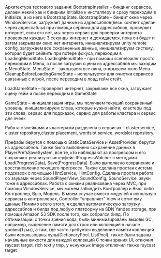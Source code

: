 Архитектура тестового задания:
BootstrapInstaller – биндинг сервисов, делаем некий хак и биндним Initialize к инсталлеру и сразу переходим в Initialize, а из него в BootstrapState. 
BootstrapState – биндит окна через WindowService, загружает данные из адрессаблов(весь контент сделан через адрессаблы) при помощи сервиса для адрессаблов, проверяет интернет, если его нет, мы через сервис для проверки интернета проверяем каждые 3 секунды интернет и дожидаемся, пока он будет и затем закрываем окно нет интернета, инициализируем unity remote config, загружаем все сохраненные данные, инициализируем систему, которая будет сейвить при потере фокуса, переходим в LoadingMenuState.
LoadingMenuState – при помощи sceneloader просто переходим в Menu, а после загрузки сцены из адрессаблов мы заходим в MenuState.
MenuState – закрываем все окна, открываем окно Menu.
CleanupBeforeLoadingGameState – используется для очистки сервисов связанных с игрой, после переходим в лоад гейм стейт.

LoadGameState – проверяет интернет, закрываем все окна, загружает сцену гейм и после переходим в GameState

GameState – инициализация игры, мы получаем текущий сохраненный уровень,
инициализируем слова, которые нужно найти, кластеры под эти слова,
сервис для подсказок, сервис для работы кластера и сервис для ячеек

Работа с ячейками и кластерами разделена в сервисах – clusterservice, cluster repository,cluster placement, wordslot service, wordslot repository.

Префабы берутся с помощью  StaticDataService и AssetProvider, берутся из адрессаблов.
Также было выполнено сохранение данных в PlayerPrefsSaveSystem, все те, кто наблюдают за прогрессом и его сохраняют реализуют интерфейс IProgressWatcher с методами Load(ProgressData), Save(ProgressData). Было выполнено сохранение и восстановление текущего прогресса.
Также сделана простая система подсказок с помощью HintService, HintConfig.
Сделана простая работа со звуками через SoundPlayerView, SoundConfig, SoundService, звуки тоже в адрессаблах.
Работа с окнами реализована через MVC, при помощи WindowService, мы можем забиндить Контроллер и Вью, либо Контроллер, Вью, Модель. В моем случае вместо моделей я использую сервисы в контроллерах, Controller “управляет” View и сетит ему данные
Помимо всего этого, я сделал автоматическую загрузку адрессаблов и билда под любую платформу на SDN Yandex storage, при помощи Amazon S3 SDK после того, как собрался билд.
По оптимизации: с точки зрения кода, были минимизированы вызовы GC, например, выделение памяти для строк или коллекций в начале уровня(1 раз), а там, где часто требуется выделение памяти коллекций были использованы пулы(DictionaryPool, ListPool), также были заданы начальные емкости для каждой коллекций
С точки зрения UI, откючил raycast target, rich text у tmp, у ненужных image отключил также raycast target
